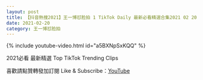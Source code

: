 ```yaml
---
layout: post
title: 【抖音熱搜2021】王一博怼脸拍 1 TikTok Daily 最新必看精選合集2021 02 20
date: 2021-02-20
category: 王一博怼脸拍
---
```


{% include youtube-video.html id="a5BXNpSxKQQ" %}

2021必看 最新精選 Top TikTok Trending Clips

喜歡請點贊轉發加訂閱 Like & Subscribe：[YouTube](https://www.youtube.com/channel/UCAoR7VcanIPd04uEq_GIylA/videos)

